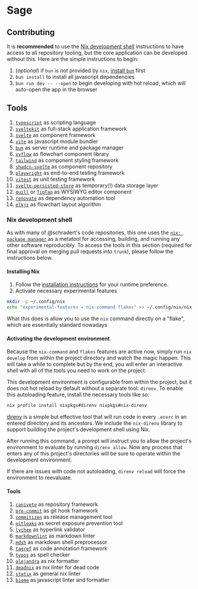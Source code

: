 # Sage

## Contributing

It is **recommended** to use the [Nix development shell](#nix-development-shell) instructions to have access to all repository tooling, but the core application can be developed without this. Here are the simple instructions to begin:

1. (*optional*) if `bun` is not provided by `nix`, [install `bun`](https://bun.sh) first
2. `bun install` to install all javascript dependencies
3. `bun run dev -- --open` to begin developing with hot reload, which will auto-open the app in the browser

## Tools

1. [`typescript`](https://www.typescriptlang.org/) as scripting language
2. [`sveltekit`](https://kit.svelte.dev/) as full-stack application framework
3. [`svelte`](https://svelte.dev/) as component framework
4. [`vite`](https://vitejs.dev/) as javascript module bundler
5. [`bun`](https://bun.sh/) as server runtime and package manager
6. [`xyflow`](https://svelteflow.dev/) as flowchart component library
7. [`tailwind`](https://tailwindcss.com/) as component styling framework
8. [`shadcn-svelte`](https://www.shadcn-svelte.com/) as component repository
9. [`playwright`](https://playwright.dev/) as end-to-end testing framework
10. [`vitest`](https://vitest.dev/) as unit testing framework
11. [`svelte-persisted-store`](https://github.com/joshnuss/svelte-persisted-store) as temporary(!) data storage layer
12. [`quill`](https://quilljs.com/) or [`TipTap`](https://tiptap.dev/) as WYSIWYG editor component
13. [`renovate`](https://github.com/renovatebot/renovate) as dependency automation tool
14. [`elkjs`](https://github.com/kieler/elkjs) as flowchart layout algorithm

### Nix development shell

As with many of @schradert's code repositories, this one uses the [`nix: package manager`](https://nixos.org/) as a metatool for accessing, building, and running any other software reproducibly. To access the tools in this section (required for final approval on merging pull requests into `trunk`), please follow the instructions below.

#### Installing Nix

1. Follow the [installation instructions](https://nixos.org/download/) for your runtime preference.
2. Activate necessary experimental features

```bash
mkdir -p ~/.config/nix
echo "experimental-features = nix-command flakes" >> ~/.config/nix/nix.conf
```

What this does is allow you to use the `nix` command directly on a "flake", which are essentially standard nowadays

#### Activating the development environment

Because the `nix-command` and `flakes` features are active now, simply run `nix develop` from within the project directory and watch the magic happen. This will take a while to complete but by the end, you will enter an interactive shell with all of the tools you need to work on the project.

This development environment is configurable from within the project, but it does not hot reload by default without a separate tool: `direnv`. To enable this autoloading feature, install the necessary tools like so:

``` bash
nix profile install nixpkgs#direnv nixpkgs#nix-direnv
```

[direnv](https://direnv.net/) is a simple but effective tool that will run code in every `.envrc` in an entered directory and its ancestors. We include the `nix-direnv` library to support building the project's development shell using Nix.

After running this command, a prompt will instruct you to allow the project's environment to evaluate by running `direnv allow`. Now any process that enters any of this project's directories will be sure to operate within the development environment.

If there are issues with code not autoloading, `direnv reload` will force the environment to reevaluate.

#### Tools

1. [`canivete`](https://github.com/schradert/canivete) as repository framework
2. [`pre-commit`](https://pre-commit.com/) as git hook framework
3. [`commitizen`](https://commitizen-tools.github.io/commitizen/) as release management tool
4. [`gitleaks`](https://github.com/gitleaks/gitleaks) as secret exposure prevention tool
5. [`lychee`](https://lychee.cli.rs/) as hyperlink validator
6. [`markdownlint`](https://github.com/DavidAnson/markdownlint) as markdown linter
7. [`mdsh`](https://github.com/zimbatm/mdsh) as markdown shell preprocessor
8. [`tagref`](https://github.com/stepchowfun/tagref) as code annotation framework
9. [`typos`](https://github.com/crate-ci/typos) as spell checker
10. [`alejandra`](https://github.com/kamadorueda/alejandra) as nix formatter
11. [`deadnix`](https://github.com/astro/deadnix) as nix linter for dead code
12. [`statix`](https://github.com/nerdypepper/statix) as general nix linter
13. [`biome`](https://biomejs.dev/) as javascript linter and formatter
